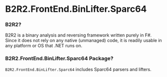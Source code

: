 # B2R2.FrontEnd.BinLifter.Sparc64

### B2R2?

B2R2 is a binary analysis and reversing framework written purely in F#. Since it
does not rely on any native (unmanaged) code, it is readily usable in any
platform or OS that .NET runs on.

### B2R2.FrontEnd.BinLifter.Sparc64 Package?

`B2R2.FrontEnd.BinLifter.Sparc64` includes Sparc64 parsers and lifters.
